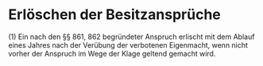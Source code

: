 # Erlöschen der Besitzansprüche

(1) Ein nach den §§ 861, 862 begründeter Anspruch erlischt mit dem Ablauf eines Jahres nach der Verübung der verbotenen Eigenmacht, wenn nicht vorher der Anspruch im Wege der Klage geltend gemacht wird.